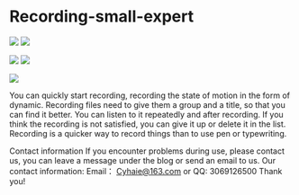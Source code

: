 # Recording-small-expert

![](https://github.com/CYHAI9/Recording-small-expert/blob/master/app.png)
![](https://github.com/CYHAI9/Recording-small-expert/blob/master/Simulator%20Screen%20Shot%20-%20iPhone%208%20Plus%20-%202018-08-29%20at%2013.50.24.png)

![](https://github.com/CYHAI9/Recording-small-expert/blob/master/Simulator%20Screen%20Shot%20-%20iPhone%208%20Plus%20-%202018-08-29%20at%2013.52.39.png)
![](https://github.com/CYHAI9/Recording-small-expert/blob/master/Simulator%20Screen%20Shot%20-%20iPhone%208%20Plus%20-%202018-08-29%20at%2013.53.29.png)

![](https://github.com/CYHAI9/Recording-small-expert/blob/master/Simulator%20Screen%20Shot%20-%20iPhone%208%20Plus%20-%202018-08-29%20at%2013.50.36.png)

You can quickly start recording, recording the state of motion in the form of dynamic.
Recording files need to give them a group and a title, so that you can find it better.
You can listen to it repeatedly and after recording.
If you think the recording is not satisfied, you can give it up or delete it in the list.
Recording is a quicker way to record things than to use pen or typewriting.

Contact information
If you encounter problems during use, please contact us, you can leave a message under the blog or send an email to us.
Our contact information:
Email： Cyhaie@163.com
or
QQ: 3069126500
Thank you!
